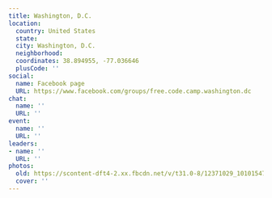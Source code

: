 ```yaml
---
title: Washington, D.C.
location:
  country: United States
  state: 
  city: Washington, D.C.
  neighborhood: 
  coordinates: 38.894955, -77.036646
  plusCode: ''
social:
  name: Facebook page
  URL: https://www.facebook.com/groups/free.code.camp.washington.dc
chat:
  name: ''
  URL: ''
event:
  name: ''
  URL: ''
leaders:
- name: ''
  URL: ''
photos:
  old: https://scontent-dft4-2.xx.fbcdn.net/v/t31.0-8/12371029_10101547245993733_405182426307922562_o.jpg?oh=108d9fae6f371dd6fcb56e6be25e6a6a&oe=596393F1
  cover: ''
---
```

